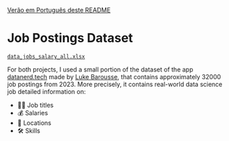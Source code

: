 [Verão em Português deste README](README-ptbr.md)

# Job Postings Dataset

 [`data_jobs_salary_all.xlsx`](data_jobs_salary_all.xlsx)

 For both projects, I used a small portion of the dataset of the app [datanerd.tech]((https://datanerd.tech/)) made by [Luke Barousse](https://www.lukebarousse.com/), that contains approximately 32000 job postings from 2023. More precisely, it contains real-world data science job detailed information on:

 - 👨‍💼 Job titles
 - 💰 Salaries
 - 📍 Locations
 - 🛠️ Skills
